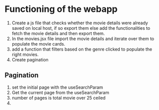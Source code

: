 # Functioning of the webapp
1. Create a js file that checks whether the movie details were already saved on local host, if so export them else add the functionalities to fetch the movie details and then export them.
2. In the movies.jsx file import the movie details and iterate over them to populate the movie cards.
3. add a function that filters based on the genre clicked to populate the right movies.
4. Create pagination

## Pagination
1. set the initial page with the useSearchParam
2. Get the current page from the useSearchParam
3. number of pages is total movie over 25 ceiled
4. 
